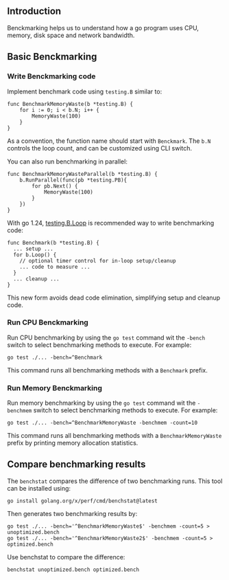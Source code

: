 ## Introduction

Benckmarking helps us to understand how a go program uses CPU, memory, disk
space and network bandwidth.

## Basic Benckmarking

### Write Benckmarking code

Implement benchmark code using `testing.B` similar to:

    func BenchmarkMemoryWaste(b *testing.B) {
        for i := 0; i < b.N; i++ {
            MemoryWaste(100)
        }
    }

As a convention, the function name should start with `Benckmark`.
The `b.N` controls the loop count, and can be customized using CLI switch.

You can also run benchmarking in parallel:

    func BenchmarkMemoryWasteParallel(b *testing.B) {
        b.RunParallel(func(pb *testing.PB){
            for pb.Next() {
                MemoryWaste(100)
            }
        })
    }


With go 1.24, [testing.B.Loop][1] is recommended way to write benchmarking code:

    func Benchmark(b *testing.B) {
      ... setup ...
      for b.Loop() {
        // optional timer control for in-loop setup/cleanup
        ... code to measure ...
      }
      ... cleanup ...
    }

This new form avoids dead code elimination, simplifying setup and cleanup
code.

### Run CPU Benckmarking

Run CPU benchmarking by using the `go test` command wit the `-bench` switch to
select benchmarking methods to execute. For example:

    go test ./... -bench=^Benchmark

This command runs all benchmarking methods with a `Benchmark` prefix.

### Run Memory Benckmarking

Run memory benchmarking by using the `go test` command wit the `-benchmem` switch
to select benchmarking methods to execute. For example:

    go test ./... -bench=^BenchmarkMemoryWaste -benchmem -count=10

This command runs all benchmarking methods with a `BenchmarkMemoryWaste` prefix
by printing memory allocation statistics.

## Compare benchmarking results

The `benchstat` compares the difference of two benchmarking runs. This tool
can be installed using:

    go install golang.org/x/perf/cmd/benchstat@latest

Then generates two benchmarking results by:

    go test ./... -bench='^BenchmarkMemoryWaste$' -benchmem -count=5 > unoptimized.bench
    go test ./... -bench='^BenchmarkMemoryWaste2$' -benchmem -count=5 > optimized.bench

Use benchstat to compare the difference:

    benchstat unoptimized.bench optimized.bench

[1]: https://go.dev/blog/testing-b-loop
